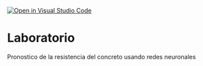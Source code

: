 [![Open in Visual Studio Code](https://classroom.github.com/assets/open-in-vscode-c66648af7eb3fe8bc4f294546bfd86ef473780cde1dea487d3c4ff354943c9ae.svg)](https://classroom.github.com/online_ide?assignment_repo_id=9536068&assignment_repo_type=AssignmentRepo)
# Laboratorio
Pronostico de la resistencia del concreto usando redes neuronales
